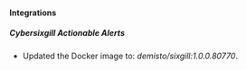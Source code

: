 #### Integrations
##### Cybersixgill Actionable Alerts
- Updated the Docker image to: *demisto/sixgill:1.0.0.80770*.
